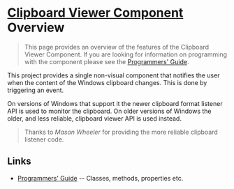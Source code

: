# [Clipboard Viewer Component](../CBView.md)  Overview

> This page provides an overview of the features of the Clipboard Viewer Component. If you are looking for information on programming with the component please see the [Programmers' Guide](./API.md).

This project provides a single non-visual component that notifies the user when the content of the Windows clipboard changes. This is done by triggering an event.

On versions of Windows that support it the newer clipboard format listener API is used to monitor the clipboard. On older versions of Windows the older, and less reliable, clipboard viewer API is used instead.

> Thanks to _Mason Wheeler_ for providing the more reliable clipboard listener code.

## Links

* [Programmers' Guide](./API.md) -- Classes, methods, properties etc.
